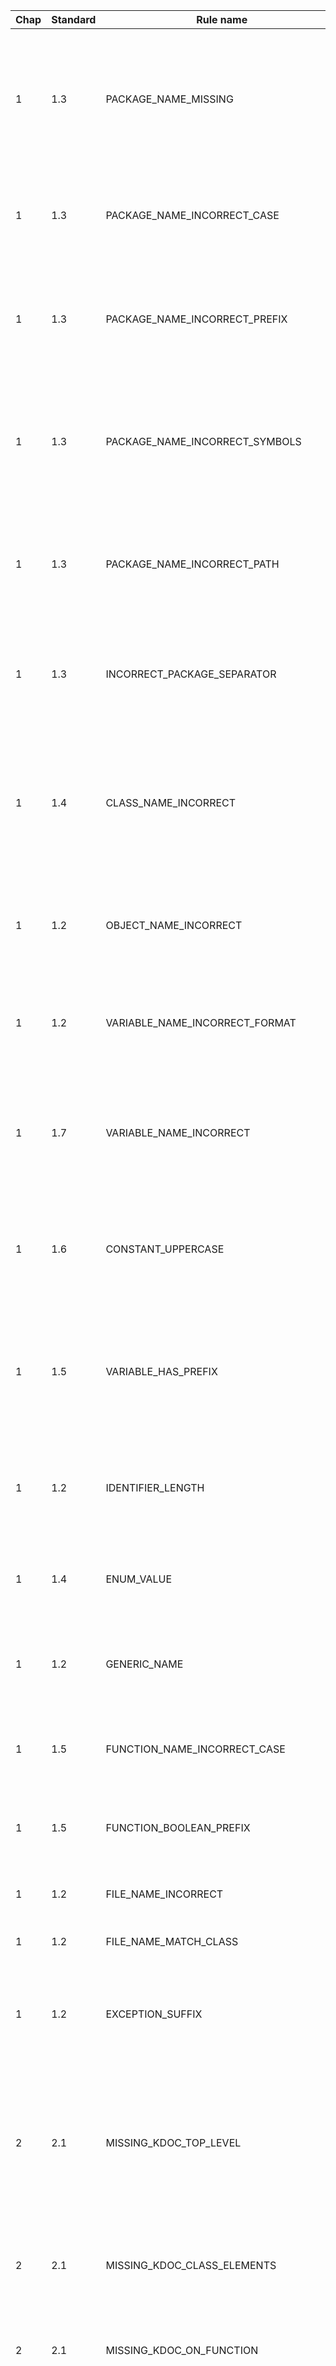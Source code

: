 | Chap | Standard | Rule name                               | Description                                                                                                                       | Fix | Tests | Config | FixMe |
| ---- | -------- | --------------------------------------- | --------------------------------------------------------------------------------------------------------------------------------- | --- | ----- | ------ | ----- |
|    1 |      1.3 | PACKAGE_NAME_MISSING                    | Check: warns if package name is missing in a file<br>Fix: automatically adds package directive with the name that starts from the domain name (in example - com.huawei) and contains the real directory| yes |PackageNamingWarnTest<br>    missing package name (check)PackageNamingFixTest<br>    missing company name (fix)| no |Domain name should not be hardcoded. It should be moved to extra configuration.Recursively fix all imports in project.Fix the directory where the code is stored.Make this check isolated from domain name addition|
|    1 |      1.3 | PACKAGE_NAME_INCORRECT_CASE             | Check: warns if package name is in incorrect (non-lower) case<br>Fix: automatically update the case in package name| yes |PackageNamingWarnTest<br>    package name should be in a lower case (check)PackageNamingFixTest<br>     incorrect case of package name (fix)| no |Recursively update all imports in the project.|
|    1 |      1.3 | PACKAGE_NAME_INCORRECT_PREFIX           | Check: warns if package name does not start with the company's domain<br>Fix: automatically update the prefix in the package name| yes |PackageNamingWarnTest<br>    package name should start from domain namePackageNamingFixTest<br>     fixing incorrect domain name (fix)| no |Fix the directory where the code is stored.Recursively update all imports in the project.Domain name should not be hardcoded. It should be moved to extra configuration.|
|    1 |      1.3 | PACKAGE_NAME_INCORRECT_SYMBOLS          | Check: warns if package name has incorrect symbols like underscore or non-ASCII letters/digits.Exception: underscores that are used for differentiating of keywords in a name.<br>Fix: no but will be| no |PackageNamingWarnTest<br>    underscore exceptions - incorrect underscore case    incorrect symbol in package name    underscore exceptions - positive case - keyword| no |Add autofix for at least converting underscore to a dot or replacing itFix the directory where the code is stored.Cover autofix with tests|
|    1 |      1.3 | PACKAGE_NAME_INCORRECT_PATH             | Check: warns if the path for a file does not match with a package name<br>Fix: replacing incorrect package name with the name constructed from a path to the file.| yes |PackagePathFixTest<br>     fixing package name that differs from a path (fix)<br>    fix missing package name with a proper location (fix)<br>    fixing package name that differs from a path     without domain (fix)<br>    fix missing package name with a proper location     without domain (fix)| no |Make this check isolated from domain name creationRecursively update all imports in the project.Fix the directory where the code is stored.Add test mechanism to test checker|
|    1 |      1.3 | INCORRECT_PACKAGE_SEPARATOR             | Check: warns if underscore is incorrectly used to split package naming<br>Fix: fixing all nodes in AST and the package name to remove all underscores |  no | PackageNamingFixTest<br>     incorrect usage of package separator (fix)| no |Recursively update usages of this class in the project|
|    1 |      1.4 | CLASS_NAME_INCORRECT                    | Check: warns if the Class/Enum/Interface name does not match Pascal case ("([A-Z][a-z0-9]+)+")<br>Fix: fixing the case: if the it is some fixed case (like snake/camel) - with word saving. If not - will restore PascalCase as is.| yes |IdentifierNamingWarnTest<br>      check class name (check)<br>    check identifiers case format (check - negative)IdentifierNamingFixTest<br>     incorrect class name (fix)| no |Recursively update usages of this class in the projectCheck and decide the better way on converting identifier to PascalCaseNeed to add checks using natural language processing to check that class name contains only nouns|
|    1 |      1.2 | OBJECT_NAME_INCORRECT                   | Check: warns if the object does not match Pascal case ("([A-Z][a-z0-9]+)+")<br>Fix: fixing the case in the same way as for classes| yes      | IdentifierNamingWarnTest<br>    check case for object (check - negative)<br>IdentifierNamingFixTest<br>    incorrect object name (fix)| no |Recursively update usages of this class in the project|
|    1 |      1.2 | VARIABLE_NAME_INCORRECT_FORMAT          | Check: warns if the name of variable is not in lowerCamelCase or contains non-ASCII letters<br>Fix: fixing the case format to lowerCamelCase|  | IdentifierNamingWarnTest<br>    check identifiers case format (check - negative)| no |-|
|    1 |      1.7 | VARIABLE_NAME_INCORRECT                 | Check: warns if variable contains one single letter, only exceptions are fixed names that used in industry like {i, j}<br>Fix: no fix as we are not able to imagine good name by machine| no |IdentifierNamingWarnTest<br>    check identifiers case format (check - negative)| no |Recursively update usages of this class in the projectMake exceptions configurable|
|    1 |      1.6 | CONSTANT_UPPERCASE                      | Check: warns if CONSTANT (treated as const val from companion object or class level) is in non UPPER_SNAKE_CASE<br>Fix: name is changed to UPPER_SNAKE_CASE| yes |IdentifierNamingWarnTest<br>    check identifiers case format (check - negative)| no |Recursively update usages of this identifier in the project|
|    1 |      1.5 | VARIABLE_HAS_PREFIX                     | Check: warns if variable has prefix (like mVariable or M_VARIABLE), generally it is a bad code style (Android - is the only exception<br>Fix: no fix as we are not able to imagine good name by machine| no |IdentifierNamingWarnTest<br>     checking that there should be no prefixes    in variable name| no |may be we can fix it, but I do not see any sense for it|
|    1 |      1.2 | IDENTIFIER_LENGTH                       | Check: identifier length should be in range [2,64] except names that used in industry like {i, j}<br>Fix: no fix as we are not able to imagine good name by machine          | no |IdentifierNamingWarnTest<br>     check variable length (check - negative)| no |May be make this rule configurable (length)|
|    1 |      1.4 | ENUM_VALUE                              | Check:  warns if enum value is in non UPPER_SNAKE_CASE<br>Fix: automatically converting case to UPPER_SNAKE_CASE                                                             | yes |IdentifierNamingWarnTest<br>    check case for enum values (check - negative)IdentifierNamingFixTest<br>     incorrect enum values case (fix)| no |Recursively update usages of this identifier in the project|
|    1 |      1.2 | GENERIC_NAME                            | Check: warns if generic name contains more than 1 letter (capital). It can be followed by numbers, example: T12, T<br>Fix:                                                   | yes |IdentifierNamingWarnTest<br>    generic class - single capital letter,    can be followed by a number (check - negative1)<br>    generic class - single capital letter,    can be followed by a number (check - negative2)| no |Recursively update usages of this identifier in the project|
|    1 |      1.5 | FUNCTION_NAME_INCORRECT_CASE            | Check: function/method name should be in lowerCamelCase:<br>Fix:                                                                                                             | yes | MethodNamingWarnTest<br>     method name incorrect, part 1<br>    method name incorrect, part 2<br>      method name incorrect, part 3<br>    method name incorrect, part 4<br>    method name incorrect, part 5| no |Recursively update usages of this function in the project|
|    1 |      1.5 | FUNCTION_BOOLEAN_PREFIX                 | Check: functions/methods that return boolean should have special prefix like "is/should/e.t.c"<br>Fix:                                                                       | yes | MethodNamingWarnTest<br>     boolean method name incorrect      | no |Recursively update usages of this function in the projectAggressive fix - what if new name will not be valid|
|    1 |      1.2 | FILE_NAME_INCORRECT                     | Check: warns if file name does not have extension .kt/.kts<br>Fix: no                                                                                                        |  no | ? | no |Extensions should be configurableIt can be aggressively autofixed|
|    1 |      1.2 | FILE_NAME_MATCH_CLASS                   | Check: warns<br>Fix: no                                                                                                                                                      |  no | ? | no | Probably it can be autofixed, but it will be aggressive fix|
|    1 |      1.2 | EXCEPTION_SUFFIX                        | Check: warns if class that extends any Exception class does not have Exception suffix<br>Fix: Adding suffix "Exception" to a class name                                      | yes | IdentifierNamingWarnTest<br>     check exception case and suffix     (with type call entry) - negative<br>     check exception case and suffix     (only parent name inheritance) - negative| no |Need to add tests for this|
|    2 |      2.1 | MISSING_KDOC_TOP_LEVEL                  | Check: warns on file level internal or public class or function has missing KDoc<br>Fix: no                                                                                  |  no | KdocWarnTest<br>    all public classes should be documented with KDoc<br>    all internal classes should be documented with KDoc<br>    all internal and public functions on top-level should be documented with Kdoc<br>    all internal and public functions on top-level should be documented with Kdoc (positive case)<br>    positive Kdoc case with private class| no |Support extension for setters/gettersSupport extension for method "override"|
|    2 |      2.1 | MISSING_KDOC_CLASS_ELEMENTS             | Check: warns if accessible internal elements (protected, public, internal) in a class are not documented<br>Fix: no                                                          |  no | KdocWarnTest<br>    Kdoc should present for each class element    Kdoc should present for each class element (positive)| no |May be need to add exception cases for setters and getters. There is no sense in adding KDoc to them.|
|    2 |      2.1 | MISSING_KDOC_ON_FUNCTION                | Check: warns if accessible function doesn't have KDoc<br>Fix: adds KDoc template if it is not empty                                                                          | yes | - | - | |
|    2 |      2.2 | KDOC_WITHOUT_PARAM_TAG                  | Check: warns if accessible method has parameters and they are not documented in KDoc<br>Fix: If accessible method has no KDoc, KDoc template is added                        | yes | KdocSignatureTest<br>    Accessible methods with parameters, return type and throws       should have proper KDoc (positive example)<br>    Warning should not be triggered for private functions<br>    Empty parameter list should not trigger warning about @param<br>    All methods with parameters should have @param KDoc      for each parameter<br>    Rule should suggest KDoc template for missing KDocs| no |Should also make separate fix, even if there is already some Kdoc in place|
|    2 |      2.2 | KDOC_WITHOUT_RETURN_TAG                 | Check: warns if accessible method has explicit return type they it is not documented in KDoc<br>Fix: If accessible method has no KDoc, KDoc template is added                | yes | KdocSignatureTest<br>    All methods with explicit return type excluding Unit      should have @return KDoc                |  | Should also make separate fix, even if there is already some Kdoc in place |
|    2 |      2.2 | KDOC_WITHOUT_THROWS_TAG                 | Check: warns if accessible method has throw keyword and it is not documented in KDoc<br>Fix: If accessible method has no KDoc, KDoc template is added                        | yes | KdocSignatureTest<br>    All methods with throw in method body should have      @throws KDoc, throw in comments is ignored |  | Should also make separate fix, even if there is already some Kdoc in place |
|    2 |      2.3 | BLANK_LINE_AFTER_KDOC                   | Check: warns if Kdoc is incorrectly separated with newlines<br>Fix: removing incorrect newlines between Kdoc and it's declaration                                            | yes | KdocFormattingTest<br> There should be no blank line between kdoc and it's declaration codeKdocFormattingFixTest<br> There should be no blank line between kdoc and it's declaration code                                                                          |   | - |
|    2 |      2.3 | KDOC_EMPTY_KDOC                         | Check: warns if KDoc is empty<br>Fix: no                                                                                                                                     |  no | KdocFormattingTest<br>empty KDocs are not allowed - example with empty KDOC_SECTION<br>empty KDocs are not allowed - example with no KDOC_SECTION<br>empty KDocs are not allowed - without bound identifier<br>empty KDocs are not allowed - with anonymous entity | - |   |
|    2 |      2.3 | KDOC_WRONG_SPACES_AFTER_TAG             | Check: warns if there is more than one space after KDoc tag<br>Fix: removes redundant spaces                                                                                 | yes | KdocFormattingTest<br>  KDocs should contain only one white space between tag and     its content (positive example)  KDocs should contain only one white space between tag and its contentKdocFormattingFixTest<br>  There should be exactly one white space after tag name|  ||
|    2 |      2.3 | KDOC_WRONG_TAGS_ORDER                   | Check: warns if basic KDoc tags are not oredered properly<br>Fix: reorders them `@param`, `@return`, `@throws`                                                               | yes | KdocFormattingTest<br>  tags should be ordered in KDocs (positive example)  tags should be ordered in KDocsKdocFormattingFixTest<br>  Tags should be ordered in KDocs|  |Ensure basic tags are at the end of KDoc|
|    2 |      2.3 | KDOC_NEWLINES_BEFORE_BASIC_TAGS         | Check: warns if block of tags @param, @return, @throws is not separated from previous part of KDoc by exactly one empty line<br>Fix: adds empty line or removes redundant    | yes | KdocFormattingTest<br>basic tags block shouldn't have empty line before if there is no other KDoc content<br>basic tags block should have empty line before if there is other KDoc content | - | |
|    2 |      2.3 | KDOC_NO_NEWLINES_BETWEEN_BASIC_TAGS     | Check: if there is newline of empty KDoc line (with leading asterisk) between `@param`, `@return`, `@throws` tags<br>Fix: removes line                                       | yes | KdocFormattingTest<br>  newlines are not allowed between basic tagsKdocFormattingFixTest<br>  basic tags should not have empty lines between|  ||
|    2 |      2.3 | KDOC_NO_NEWLINE_AFTER_SPECIAL_TAG       | Check: warns if special tags `@apiNote`, `@implNote`, `@implSpec` don't have exactly one empty line after<br>Fix: removes redundant lines or adds one                        | yes | KdocFormattingTest<br>  Special tags should have exactly one newline after them (positive example)  Special tags should have exactly one newline after them (no line)  Special tags should have exactly one newline after them (many lines)KdocFormattingFixTest<br>  Special tags should have newline after them|  |Handle empty lines without leading asterisk|
|    2 |      2.3 | KDOC_NO_EMPTY_TAG                       | Check: warns if KDoc tags have empty content                                                                                                                                 |  no | KdocFormattingTestKdoc tags should not have empty content|  ||
|    2 |      2.3 | KDOC_NO_DEPRECATED_TAG                  | Check: warns if `@deprecated` is used in KDoc<br>Fix: adds `@Deprecated` annotation with message, removes tag                                                                | yes | KdocFormattingTest<br> `@deprecated` tag is not allowedKdocFormattingFixTest<br> `@deprecated` tag should be substituted with annotation|  |Annotation's `replaceWith` field can be filled too|
|    2 |      2.4 | HEADER_WRONG_FORMAT                     | Checks: warns if there is no newline after header KDoc<br>Fix: adds newline                                                                                                  | yes | HeaderCommentRuleTest<br>  file header comment (positive example)  header KDoc should have newline after itHeaderCommentRuleFixTest<br>  new line should be inserted after header KDoc|  |Check if header is on the very top of file. It's hard to determine when it's not.|
|    2 |      2.4 | HEADER_MISSING_OR_WRONG_COPYRIGHT       | Checks: copyright exists on top of file and is properly formatted (as a block comment)<br>Fix: adds copyright if it is missing and required                                  | yes | HeaderCommentRuleTest<br>  copyright should not be placed inside KDoc  copyright should not be placed inside single line commentHeaderCommentRuleFixTest<br>  if no copyright is present and mandatoryCopyright=true, it is added|mandatoryCopyright|Allow setting copyright patterns via configuration|
|    2 |      2.4 | HEADER_CONTAINS_DATE_OR_AUTHOR          | Check: warns if header KDoc contains `@author` tag                                                                                                                                   |  no | HeaderCommentRuleTest<br>  `@author tag is not allowed in header comment`|  |Detect author by other patterns (e.g. 'created by' etc.)Detect creation date (no standard tag even in javadoc)|
|    2 |      2.4 | HEADER_MISSING_IN_NON_SINGLE_CLASS_FILE | Check: warns if file with zero or >1 classes doesn't have header KDoc                                                                                                        |  no | HeaderCommentRuleTest<br>  file with zero classes should have header KDoc  file with multiple classes should have header KDoc|  ||
|    2 |      2.7 | COMMENTED_OUT_CODE                      | Check: warns if commented code is detected (when un-commented, can be parsed)                                                                                                |  no | CommentedCodeTest<br>  Should warn if commented out import or package directive is detected (single line comments)  Should warn if commented out imports are detected (block comments)  Should warn if commented out code is detected (block comments)  Should warn if commented out code is detected (single line comments)  Should warn if commented out function is detected (single line comments)  Should warn if commented out function is detected (single line comments with surrounding text)  Should warn if commented out function is detected (block comment)  Should warn if detects commented out code (example with indents)  Should warn if detects commented out code (example with IDEA style indents)|  |Offset is lost when joined EOL comments are split again|
|    2 |      2.4 | HEADER_NOT_BEFORE_PACKAGE               | Check: warns if header KDoc if file is located not before package directive<br>Fix: moves this KDoc                                                                          | yes | HeaderCommentRuleTestheader KDoc should be placed before package and imports|  ||
|    3 |      3.1 | FILE_IS_TOO_LONG                        | Check: warns if file has too many lines<br>Fix: no                                                                                                                           |  no | FileSizeWarnTest                                                                                                                                                                                           | maxSize<br> ignoreFolders |                                                                                     - |
|    3 |      3.2 | FILE_CONTAINS_ONLY_COMMENTS             | Check: warns if file contains only comments, imports and package directive.                                                                                                  |  no | FileStructureRuleTest<br>should warn if file contains only comments                                                                                                                                        |                         - |                                                                                     - |
|    3 |      3.2 | FILE_INCORRECT_BLOCKS_ORDER             | Check: warns if general order of code parts is wrong.<br>Fix: rearranges them.                                                                                               | yes | FileStructureRuleTest<br>should warn if file annotations are not immediately before package directive                                                                                                      |                         - | handle other elements that could be present before package directive (other comments) |
|    3 |      3.2 | FILE_NO_BLANK_LINE_BETWEEN_BLOCKS       | Check: warns if there is not exactly one blank line between code parts.<br>Fix: leaves single empty line                                                                     | yes | FileStructureRuleTest<br>should warn if blank lines are wrong between code blocks                                                                                                                          |                         - |                                                                                     - |
|    3 |      3.2 | FILE_UNORDERED_IMPORTS                  | Check: warns if imports are not sorted alphabetically or contain empty lines among them<br>Fix: reorders imports.                                                            | yes | FileStructureRuleTest<br>should warn if imports are not sorted alphabetically                                                                                                                              |                         - |                                                                                     - |
|    3 |      3.2 | FILE_WILDCARD_IMPORTS                   | Check: warns if wildcard imports are used.                                                                                                                                   |  no | FileStructureRuleTest<br>should warn if wildcard imports are used                                                                                                                                          |                         - |                                                                                     - |
|    3 |      3.3 | NO_BRACES_IN_CONDITIONALS_AND_LOOPS     | Check: warns if braces are not used in if, else, when, for, do, and while statements. Exception: single line if statement.<br>Fix: adds missing braces.                      | yes | ?                                                                                                                                                                                                          |                         - |                                                                                     - |
|    3 |      3.2 | WRONG_ORDER_IN_CLASS_LIKE_STRUCTURES    | Check: warns if the declaration part of a class-like code structures (class/interface/etc.) is not in the proper order.<br>Fix: restores order according to code style guide.| yes | ClassLikeStructuresOrderRuleWarnTest<br>should check order of declarations in classes - positive example<br>should warn if loggers are not on top                                                          |                         - |                                                                                     - |
|    3 |      3.2 | BLANK_LINE_BETWEEN_PROPERTIES           | Check: warns if properties with comments are not separated by a blank line, properties without comments are<br>Fix: fixes number of blank lines                              | yes | ClassLikeStructuresOrderRuleWarnTest<br>comments and KDocs on properties should be prepended by newline - positive example<br>should warn if comments and KDocs on properties are not prepended by newline |                         - |                                                                                     - |
|    3 |      3.4 | BRACES_BLOCK_STRUCTURE_ERROR            | Check: warns if non-empty code blocks with braces don't follow the K&R style (1TBS or OTBS style)                                                                                  | yes | BlockStructureBracesWarnTest check all expressions that contain block                                                                                                                                      | openBraceNewline closeBraceNewline |  -   